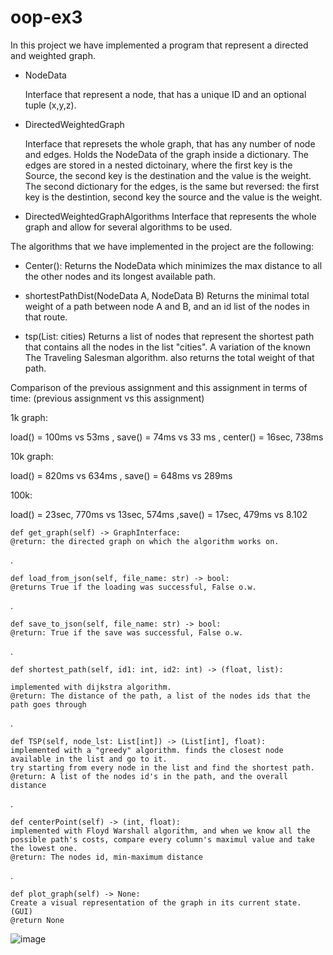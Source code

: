 
# oop-ex3
 
In this project we have implemented a program that represent a directed and weighted graph.


- NodeData

  Interface that represent a node, that has a unique ID and an optional tuple (x,y,z).

- DirectedWeightedGraph

  Interface that represets the whole graph, that has any number of node and edges.
  Holds the NodeData of the graph inside a dictionary. The edges are stored in a nested dictoinary, where the first key is the Source, the second key is the destination and the value is the weight.
  The second dictionary for the edges, is the same but reversed: the first key is the destintion, second key the source and the value is the weight.
- DirectedWeightedGraphAlgorithms
  Interface that represents the whole graph and allow for several algorithms to be used.


The algorithms that we have implemented in the project are the following:
- Center():
  Returns the NodeData which minimizes the max distance to all the other nodes and its longest available path.
  
- shortestPathDist(NodeData A, NodeData B)
  Returns the minimal total weight of a path between node A and B, and an id list of the nodes in that route.

- tsp(List: cities)
   Returns a list of nodes that represent the shortest path that contains all the nodes in the list "cities".
   A variation of the known The Traveling Salesman algorithm. also returns the total weight of that path.
  


Comparison of the previous assignment and this assignment in terms of time:
(previous assignment vs this assignment)

1k graph:

  load() = 100ms vs 53ms , save() = 74ms vs 33 ms , center() = 16sec, 738ms 

 10k graph:

  load() = 820ms vs  634ms , save() = 648ms vs 289ms

 100k:

  load() = 23sec, 770ms vs 13sec, 574ms ,save() = 17sec, 479ms vs 8.102 




    def get_graph(self) -> GraphInterface:
    @return: the directed graph on which the algorithm works on.
.

    def load_from_json(self, file_name: str) -> bool:
    @returns True if the loading was successful, False o.w.

.

    def save_to_json(self, file_name: str) -> bool:
    @return: True if the save was successful, False o.w.

.

    def shortest_path(self, id1: int, id2: int) -> (float, list): 
    
    implemented with dijkstra algorithm.
    @return: The distance of the path, a list of the nodes ids that the path goes through

.

    def TSP(self, node_lst: List[int]) -> (List[int], float):
    implemented with a "greedy" algorithm. finds the closest node available in the list and go to it.
    try starting from every node in the list and find the shortest path.
    @return: A list of the nodes id's in the path, and the overall distance

.

    def centerPoint(self) -> (int, float):
    implemented with Floyd Warshall algorithm, and when we know all the possible path's costs, compare every column's maximul value and take the lowest one.
    @return: The nodes id, min-maximum distance
  
.

    def plot_graph(self) -> None:
    Create a visual representation of the graph in its current state. (GUI)
    @return None


![image](https://user-images.githubusercontent.com/74679553/147697578-b57498e7-f417-4d17-a71e-f0d8026a1e59.png)









